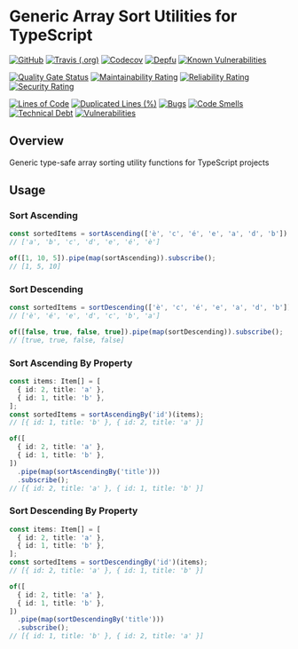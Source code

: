 # Generic Array Sort Utilities for TypeScript

[![GitHub](https://img.shields.io/github/license/mcvanhassel/sort-utils)](LICENSE)
[![Travis (.org)](https://img.shields.io/travis/mcvanhassel/sort-utils)](https://travis-ci.org/github/mcvanhassel/sort-utils)
[![Codecov](https://img.shields.io/codecov/c/github/mcvanhassel/sort-utils)](https://codecov.io/gh/mcvanhassel/sort-utils)
[![Depfu](https://img.shields.io/depfu/mcvanhassel/sort-utils)](https://depfu.com/repos/github/mcvanhassel/sort-utils)
[![Known Vulnerabilities](https://snyk.io/test/github/mcvanhassel/sort-utils/badge.svg?targetFile=package.json)](https://snyk.io/test/github/mcvanhassel/sort-utils?targetFile=package.json)

[![Quality Gate Status](https://sonarcloud.io/api/project_badges/measure?project=mcvanhassel_sort-utils&metric=alert_status)](https://sonarcloud.io/dashboard?id=mcvanhassel_sort-utils)
[![Maintainability Rating](https://sonarcloud.io/api/project_badges/measure?project=mcvanhassel_sort-utils&metric=sqale_rating)](https://sonarcloud.io/dashboard?id=mcvanhassel_sort-utils)
[![Reliability Rating](https://sonarcloud.io/api/project_badges/measure?project=mcvanhassel_sort-utils&metric=reliability_rating)](https://sonarcloud.io/dashboard?id=mcvanhassel_sort-utils)
[![Security Rating](https://sonarcloud.io/api/project_badges/measure?project=mcvanhassel_sort-utils&metric=security_rating)](https://sonarcloud.io/dashboard?id=mcvanhassel_sort-utils)

[![Lines of Code](https://sonarcloud.io/api/project_badges/measure?project=mcvanhassel_sort-utils&metric=ncloc)](https://sonarcloud.io/dashboard?id=mcvanhassel_sort-utils)
[![Duplicated Lines (%)](https://sonarcloud.io/api/project_badges/measure?project=mcvanhassel_sort-utils&metric=duplicated_lines_density)](https://sonarcloud.io/dashboard?id=mcvanhassel_sort-utils)
[![Bugs](https://sonarcloud.io/api/project_badges/measure?project=mcvanhassel_sort-utils&metric=bugs)](https://sonarcloud.io/dashboard?id=mcvanhassel_sort-utils)
[![Code Smells](https://sonarcloud.io/api/project_badges/measure?project=mcvanhassel_sort-utils&metric=code_smells)](https://sonarcloud.io/dashboard?id=mcvanhassel_sort-utils)
[![Technical Debt](https://sonarcloud.io/api/project_badges/measure?project=mcvanhassel_sort-utils&metric=sqale_index)](https://sonarcloud.io/dashboard?id=mcvanhassel_sort-utils)
[![Vulnerabilities](https://sonarcloud.io/api/project_badges/measure?project=mcvanhassel_sort-utils&metric=vulnerabilities)](https://sonarcloud.io/dashboard?id=mcvanhassel_sort-utils)

## Overview

Generic type-safe array sorting utility functions for TypeScript projects

## Usage

### Sort Ascending

```typescript
const sortedItems = sortAscending(['è', 'c', 'é', 'e', 'a', 'd', 'b']);
// ['a', 'b', 'c', 'd', 'e', 'é', 'è']
```

```typescript
of([1, 10, 5]).pipe(map(sortAscending)).subscribe();
// [1, 5, 10]
```

### Sort Descending

```typescript
const sortedItems = sortDescending(['è', 'c', 'é', 'e', 'a', 'd', 'b']);
// ['è', 'é', 'e', 'd', 'c', 'b', 'a']
```

```typescript
of([false, true, false, true]).pipe(map(sortDescending)).subscribe();
// [true, true, false, false]
```

### Sort Ascending By Property

```typescript
const items: Item[] = [
  { id: 2, title: 'a' },
  { id: 1, title: 'b' },
];
const sortedItems = sortAscendingBy('id')(items);
// [{ id: 1, title: 'b' }, { id: 2, title: 'a' }]
```

```typescript
of([
  { id: 2, title: 'a' },
  { id: 1, title: 'b' },
])
  .pipe(map(sortAscendingBy('title')))
  .subscribe();
// [{ id: 2, title: 'a' }, { id: 1, title: 'b' }]
```

### Sort Descending By Property

```typescript
const items: Item[] = [
  { id: 2, title: 'a' },
  { id: 1, title: 'b' },
];
const sortedItems = sortDescendingBy('id')(items);
// [{ id: 2, title: 'a' }, { id: 1, title: 'b' }]
```

```typescript
of([
  { id: 2, title: 'a' },
  { id: 1, title: 'b' },
])
  .pipe(map(sortDescendingBy('title')))
  .subscribe();
// [{ id: 1, title: 'b' }, { id: 2, title: 'a' }]
```
